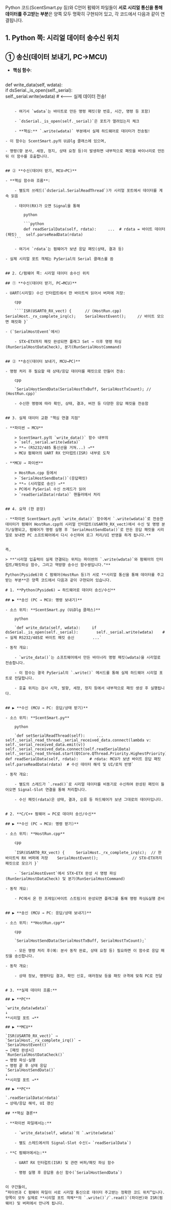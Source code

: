 Python 코드(ScentSmart.py 등)와 C언어 펌웨어 파일들이 **서로 시리얼 통신을 통해 데이터를 주고받는 부분**은 양쪽 모두 명확히 구현되어 있고, 각 코드에서 다음과 같이 연결됩니다.

## 1. Python 쪽: 시리얼 데이터 송수신 위치

## ① **송신(데이터 보내기, PC→MCU)**

- **핵심 함수**:
    
    
    
    ```python
def write_data(self, wdata):     
	if dsSerial._is_open(self._serial):        
		self._serial.write(wdata)   # <--- 실제 데이터 전송!
```
    
    - 여기서 `wdata`는 바이트로 만든 명령 패킷(향 번호, 시간, 명령 등 포함)
        
    - `dsSerial._is_open(self._serial)`은 포트가 열려있는지 체크
        
    - **핵심:** `.write(wdata)` 부분에서 실제 하드웨어로 데이터가 전송됨!
        
- 이 함수는 ScentSmart.py의 UiDlg 클래스에 있으며,
    
- 명령(향 분사, 세정, 정지, 상태 요청 등)이 발생하면 내부적으로 패킷을 바이너리로 만든 뒤 이 함수를 호출합니다.
    

## ② **수신(데이터 받기, MCU→PC)**

- **핵심 함수와 흐름**:
    
    - 별도의 쓰레드(`dsSerial.SerialReadThread`)가 시리얼 포트에서 데이터를 계속 읽음
        
    - 데이터(RX)가 오면 Signal을 통해
        
        python
        
        ```python
		def readSerialData(self, rdata):     ...  # rdata = 바이트 데이터(패킷)    self.parseReadData(rdata)
	```
        
    - 여기서 `rdata`는 펌웨어가 보낸 응답 패킷(상태, 결과 등)
        
- 실제 시리얼 포트 객체는 PySerial의 Serial 클래스를 씀
    

## 2. C/펌웨어 쪽: 시리얼 데이터 송수신 위치

## ① **수신(데이터 받기, PC→MCU)**

- UART(시리얼) 수신 인터럽트에서 한 바이트씩 읽어서 버퍼에 저장:
    
    cpp
    
    ````ISR(USART0_RX_vect) {      // (HostRun.cpp)     SerialHost._rx_complete_irq(c);    SerialHostEvent();     // 바이트 모으면 패킷화 }`
    
- (`SerialHostEvent`에서)
    
    - STX~ETX까지 패킷 완성되면 플래그 Set → 이후 명령 파싱(RunSerialHostDataCheck), 분기(RunSerialHostCommand)
        

## ② **송신(데이터 보내기, MCU→PC)**

- 명령 처리 후 필요할 때 상태/응답 데이터를 패킷으로 만들어 전송:
    
    cpp
    
    `SerialHostSendData(SerialHostTxBuff, SerialHostTxCount); // (HostRun.cpp)`
    
    - 수신한 명령에 따라 확인, 상태, 결과, 버전 등 다양한 응답 패킷을 전송함
        

## 3. 실제 데이터 교환 "핵심 연결 지점"

- **파이썬 → MCU**
    
    > ScentSmart.py의 `write_data()` 함수 내부의  
    > `self._serial.write(wdata)`  
    > **→ (RS232/485 통신선을 거쳐...) →**  
    > MCU 펌웨어의 UART RX 인터럽트(ISR) 내부로 도착
    
- **MCU → 파이썬**
    
    > HostRun.cpp 등에서  
    > `SerialHostSendData()`(응답패킷)  
    > **→ (시리얼로 송신) →**  
    > PC에서 PySerial 수신 쓰레드가 읽어  
    > `readSerialData(rdata)` 핸들러에서 처리
    

## 4. 요약 (한 문장)

- **파이썬 ScentSmart.py의 `write_data()` 함수에서 `.write(wdata)`로 전송한 데이터가 펌웨어 HostRun.cpp의 시리얼 인터럽트(USART0_RX_vect)에서 수신 및 명령 분기/실행되고, 펌웨어가 명령 실행 후 `SerialHostSendData()`로 만든 응답 패킷을 시리얼로 보내면 PC 소프트웨어에서 다시 수신하여 로그 처리/UI 반영을 하게 됩니다.**
    

즉,

> **"시리얼 입출력이 실제 연결되는 위치는 파이썬의 `.write(wdata)`와 펌웨어의 인터럽트/패킷파싱 함수, 그리고 역방향 송수신 함수쌍입니다."**

Python(Pyside6)와 C 펌웨어(HostRun 등)가 서로 **시리얼 통신을 통해 데이터를 주고받는 부분**은 양쪽 코드에서 다음과 같이 구현되어 있습니다.

# 1. **Python(Pyside6) ↔ 하드웨어로 데이터 송신/수신**

## ▶️ **송신 (PC → MCU: 명령 보내기)**

- 소스 위치: **ScentSmart.py (UiDlg 클래스)**
    
    python
    
    `def write_data(self, wdata):     if dsSerial._is_open(self._serial):        self._serial.write(wdata)    # ← 실제 RS232/485로 바이트 패킷 송신        ...`
    
- 동작 개요:
    
    - `write_data()`는 소프트웨어에서 만든 바이너리 명령 패킷(wdata)을 시리얼로 전송합니다.
        
    - 이 함수는 결국 PySerial의 `.write()` 메서드를 통해 실제 하드웨어 시리얼 포트로 전달합니다.
        
    - 호출 위치는 검사 시작, 발향, 세정, 정지 등에서 내부적으로 패킷 생성 후 실행됩니다.
        

## ▶️ **수신 (MCU → PC: 응답/상태 받기)**

- 소스 위치: **ScentSmart.py**
    
    python
    
    `def setSerialReadThread(self):     ...    self._serial_read_thread._serial_received_data.connect(lambda v: self._serial_received_data.emit(v))    self._serial_received_data.connect(self.readSerialData)    self._serial_read_thread.start(QtCore.QThread.Priority.HighestPriority) def readSerialData(self, rdata):     # rdata: MCU가 보낸 바이트 응답 패킷    self.parseReadData(rdata)  # 수신 데이터 해석 및 UI/로직 반영`
    
- 동작 개요:
    
    - 별도의 스레드가 `.read()`로 시리얼 데이터를 비동기로 수신하여 완성된 패킷이 들어오면 Signal-Slot 연결을 통해 처리합니다.
        
    - 수신 패킷(rdata)은 상태, 결과, 오류 등 하드웨어가 보낸 그대로의 데이터입니다.
        

# 2. **C/C++ 펌웨어 ↔ PC로 데이터 송신/수신**

## ▶️ **수신 (PC → MCU: 명령 받기)**

- 소스 위치: **HostRun.cpp**
    
    cpp
    
    `ISR(USART0_RX_vect) {     SerialHost._rx_complete_irq(c);  // 한 바이트씩 RX 버퍼에 저장    SerialHostEvent();               // STX~ETX까지 패킷으로 모으기 }`
    
    - `SerialHostEvent`에서 STX~ETX 완성 시 명령 파싱(RunSerialHostDataCheck) 및 분기(RunSerialHostCommand)
        
- 동작 개요:
    
    - PC에서 온 한 프레임(바이트 스트림)이 완성되면 플래그를 통해 명령 파싱&실행 준비
        

## ▶️ **송신 (MCU → PC: 응답/상태 보내기)**

- 소스 위치: **HostRun.cpp**
    
    cpp
    
    `SerialHostSendData(SerialHostTxBuff, SerialHostTxCount);`
    
    - 모든 명령 처리 후(예: 분사 동작 완료, 상태 요청 등) 필요하면 이 함수로 응답 패킷을 송신합니다.
        
- 동작 개요:
    
    - 상태 정보, 명령타입 결과, 확인 신호, 에러정보 등을 패킷 규격에 맞춰 PC로 전달
        

# 3. **실제 데이터 흐름:**

## ▶️ **PC**

`write_data(wdata)`  
↓  
**시리얼 포트 →**

## ▶️ **MCU**

`ISR(USART0_RX_vect)` →  
`SerialHost._rx_complete_irq()` →  
`SerialHostEvent()`  
→ [패킷 완성시]  
`RunSerialHostDataCheck()`  
→ 명령 파싱·실행  
→ 명령 끝 후 상태 응답  
`SerialHostSendData()`  
↓  
**시리얼 포트 →**

## ▶️ **PC**

`.readSerialData(rdata)`  
→ 상태/응답 해석, UI 갱신

## **핵심 결론**

- **파이썬 파일에서는:**
    
    - `write_data(self, wdata)`의 `.write(wdata)`
        
    - 별도 스레드에서의 Signal-Slot 수신(→ `readSerialData`)
        
- **C 펌웨어에서는:**
    
    - UART RX 인터럽트(ISR) 및 관련 버퍼/패킷 파싱 함수
        
    - 명령 실행 후 응답용 송신 함수(`SerialHostSendData`)
        

이 구간들이,  
“파이썬과 C 펌웨어 파일이 서로 시리얼 통신으로 데이터 주고받는 정확한 코드 위치”입니다.  
양쪽이 모두 실제로 **시리얼 포트 객체**의 `.write()`/`.read()`(파이썬)와 ISR(펌웨어) 및 버퍼에서 만나게 됩니다.
